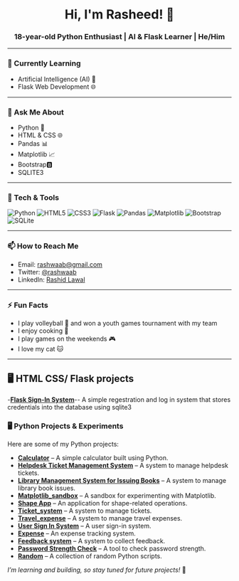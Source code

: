 <h1 align="center">Hi, I'm Rasheed! 👋</h1>
<h3 align="center">18-year-old Python Enthusiast | AI & Flask Learner | He/Him</h3>

---

### 🌱 Currently Learning
- Artificial Intelligence (AI) 🤖  
- Flask Web Development 🌐  

---

### 💬 Ask Me About
- Python 🐍  
- HTML & CSS 🌐  
- Pandas 📊  
- Matplotlib 📈
- Bootstrap🅱️
- SQLITE3

---

### 🔧 Tech & Tools
![Python](https://img.shields.io/badge/Python-3776AB?style=for-the-badge&logo=python&logoColor=white)
![HTML5](https://img.shields.io/badge/HTML5-E34F26?style=for-the-badge&logo=html5&logoColor=white)
![CSS3](https://img.shields.io/badge/CSS3-1572B6?style=for-the-badge&logo=css3&logoColor=white)
![Flask](https://img.shields.io/badge/Flask-000000?style=for-the-badge&logo=flask&logoColor=white)
![Pandas](https://img.shields.io/badge/Pandas-150458?style=for-the-badge&logo=pandas&logoColor=white)
![Matplotlib](https://img.shields.io/badge/Matplotlib-11557C?style=for-the-badge&logo=matplotlib&logoColor=white)
![Bootstrap](https://img.shields.io/badge/Bootstrap-7952B3?style=for-the-badge&logo=bootstrap&logoColor=white)
![SQLite](https://img.shields.io/badge/SQLite-003B57?style=for-the-badge&logo=sqlite&logoColor=white)



---

### 📫 How to Reach Me
- Email: <a href="mailto:rashwaab@gmail.com">rashwaab@gmail.com</a>  
- Twitter: [@rashwaab](https://twitter.com/rashwaab)  
- LinkedIn: [Rashid Lawal](https://www.linkedin.com/in/rashid-lawal-635a67382/)

---

### ⚡ Fun Facts
- I play volleyball 🏐 and won a youth games tournament with my team  
- I enjoy cooking 🍳  
- I play games on the weekends 🎮  
- I love my cat 🐱

---
##  🖥️ HTML CSS/ Flask projects 
-**[Flask Sign-In System](https://github.com/rashwab/flask)**-- A simple regestration and log in system that stores credentials into the database using sqlite3 


### 🖥️ Python Projects & Experiments
Here are some of my Python projects:

- **[Calculator](https://github.com/rashwab/py/tree/main/Calculator)** – A simple calculator built using Python.  
- **[Helpdesk Ticket Management System](https://github.com/rashwab/py/tree/main/Helpdesk%20Ticket%20Management%20System)** – A system to manage helpdesk tickets.  
- **[Library Management System for Issuing Books](https://github.com/rashwab/py/tree/main/Library%20Management%20System%20for%20Issuing%20Books)** – A system to manage library book issues.  
- **[Matplotlib_sandbox](https://github.com/rashwab/py/tree/main/Matplotlib_sandbox)** – A sandbox for experimenting with Matplotlib.  
- **[Shape App](https://github.com/rashwab/py/tree/main/Shape%20App)** – An application for shape-related operations.  
- **[Ticket_system](https://github.com/rashwab/py/tree/main/Ticket_system)** – A system to manage tickets.  
- **[Travel_expense](https://github.com/rashwab/py/tree/main/Travel_expense)** – A system to manage travel expenses.  
- **[User Sign In System](https://github.com/rashwab/py/tree/main/User%20Sign%20In%20System)** – A user sign-in system.  
- **[Expense](https://github.com/rashwab/py/tree/main/expense)** – An expense tracking system.  
- **[Feedback system](https://github.com/rashwab/py/tree/main/feedback%20system)** – A system to collect feedback.  
- **[Password Strength Check](https://github.com/rashwab/py/tree/main/password_strength_check)** – A tool to check password strength.  
- **[Random](https://github.com/rashwab/py/tree/main/random)** – A collection of random Python scripts.  

*I’m learning and building, so stay tuned for future projects!* 🚀
